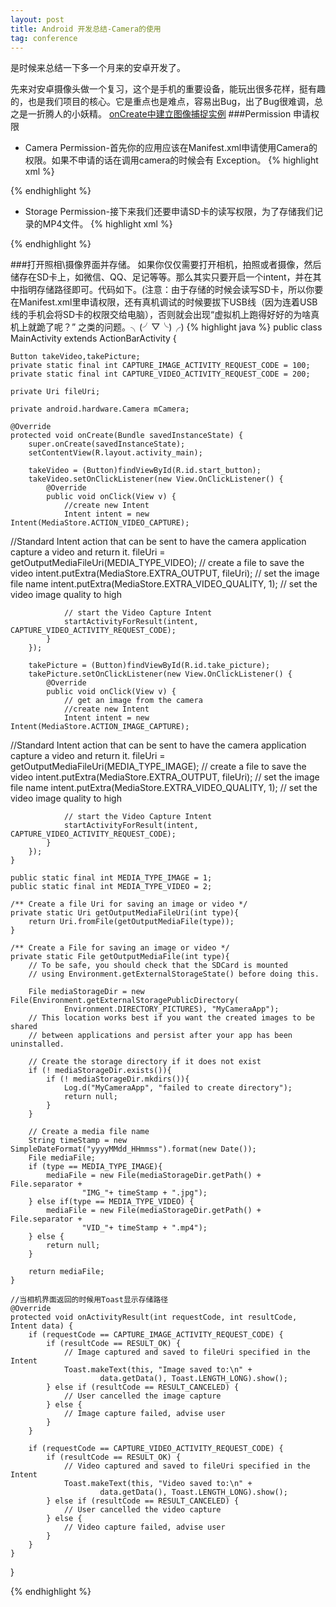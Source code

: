 ```yaml
---
layout: post
title: Android 开发总结-Camera的使用
tag: conference
---
```

是时候来总结一下多一个月来的安卓开发了。

先来对安卓摄像头做一个复习，这个是手机的重要设备，能玩出很多花样，挺有趣的，也是我们项目的核心。它是重点也是难点，容易出Bug，出了Bug很难调，总之是一折腾人的小妖精。
[onCreate中建立图像捕捉实例](#oncreate)
###Permission 申请权限
* Camera Permission-首先你的应用应该在Manifest.xml申请使用Camera的权限。如果不申请的话在调用camera的时候会有 Exception。
{% highlight xml %}
<uses-permission android:name="android.permission.CAMERA" />
<uses-feature android:name="android.hardware.camera" />
{% endhighlight %}

* Storage Permission-接下来我们还要申请SD卡的读写权限，为了存储我们记录的MP4文件。
{% highlight xml %}
<uses-permission android:name="android.permission.CAMERA" />
<uses-feature android:name="android.hardware.camera" />
{% endhighlight %}

<span id="oncreate"></span>
###打开照相\摄像界面并存储。
如果你仅仅需要打开相机，拍照或者摄像，然后储存在SD卡上，如微信、QQ、足记等等。那么其实只要开启一个intent，并在其中指明存储路径即可。代码如下。(注意：由于存储的时候会读写SD卡，所以你要在Manifest.xml里申请权限，还有真机调试的时候要拔下USB线（因为连着USB线的手机会将SD卡的权限交给电脑），否则就会出现“虚拟机上跑得好好的为啥真机上就跪了呢？” 之类的问题。╮(╯▽╰)╭)
{% highlight java %}
public class MainActivity extends ActionBarActivity {

    Button takeVideo,takePicture;
    private static final int CAPTURE_IMAGE_ACTIVITY_REQUEST_CODE = 100;
    private static final int CAPTURE_VIDEO_ACTIVITY_REQUEST_CODE = 200;

    private Uri fileUri;

    private android.hardware.Camera mCamera;

    @Override
    protected void onCreate(Bundle savedInstanceState) {
        super.onCreate(savedInstanceState);
        setContentView(R.layout.activity_main);

        takeVideo = (Button)findViewById(R.id.start_button);
        takeVideo.setOnClickListener(new View.OnClickListener() {
            @Override
            public void onClick(View v) {
                //create new Intent
                Intent intent = new Intent(MediaStore.ACTION_VIDEO_CAPTURE);
//Standard Intent action that can be sent to have the camera application capture a video and return it.
                fileUri = getOutputMediaFileUri(MEDIA_TYPE_VIDEO);  // create a file to save the video
                intent.putExtra(MediaStore.EXTRA_OUTPUT, fileUri);  // set the image file name
                intent.putExtra(MediaStore.EXTRA_VIDEO_QUALITY, 1); // set the video image quality to high

                // start the Video Capture Intent
                startActivityForResult(intent, CAPTURE_VIDEO_ACTIVITY_REQUEST_CODE);
            }
        });

        takePicture = (Button)findViewById(R.id.take_picture);
        takePicture.setOnClickListener(new View.OnClickListener() {
            @Override
            public void onClick(View v) {
                // get an image from the camera
                //create new Intent
                Intent intent = new Intent(MediaStore.ACTION_IMAGE_CAPTURE);
//Standard Intent action that can be sent to have the camera application capture a video and return it.
                fileUri = getOutputMediaFileUri(MEDIA_TYPE_IMAGE);  // create a file to save the video
                intent.putExtra(MediaStore.EXTRA_OUTPUT, fileUri);  // set the image file name
                intent.putExtra(MediaStore.EXTRA_VIDEO_QUALITY, 1); // set the video image quality to high

                // start the Video Capture Intent
                startActivityForResult(intent, CAPTURE_VIDEO_ACTIVITY_REQUEST_CODE);
            }
        });
    }

    public static final int MEDIA_TYPE_IMAGE = 1;
    public static final int MEDIA_TYPE_VIDEO = 2;

    /** Create a file Uri for saving an image or video */
    private static Uri getOutputMediaFileUri(int type){
        return Uri.fromFile(getOutputMediaFile(type));
    }

    /** Create a File for saving an image or video */
    private static File getOutputMediaFile(int type){
        // To be safe, you should check that the SDCard is mounted
        // using Environment.getExternalStorageState() before doing this.

        File mediaStorageDir = new File(Environment.getExternalStoragePublicDirectory(
                Environment.DIRECTORY_PICTURES), "MyCameraApp");
        // This location works best if you want the created images to be shared
        // between applications and persist after your app has been uninstalled.

        // Create the storage directory if it does not exist
        if (! mediaStorageDir.exists()){
            if (! mediaStorageDir.mkdirs()){
                Log.d("MyCameraApp", "failed to create directory");
                return null;
            }
        }

        // Create a media file name
        String timeStamp = new SimpleDateFormat("yyyyMMdd_HHmmss").format(new Date());
        File mediaFile;
        if (type == MEDIA_TYPE_IMAGE){
            mediaFile = new File(mediaStorageDir.getPath() + File.separator +
                    "IMG_"+ timeStamp + ".jpg");
        } else if(type == MEDIA_TYPE_VIDEO) {
            mediaFile = new File(mediaStorageDir.getPath() + File.separator +
                    "VID_"+ timeStamp + ".mp4");
        } else {
            return null;
        }

        return mediaFile;
    }

    //当相机界面返回的时候用Toast显示存储路径
    @Override
    protected void onActivityResult(int requestCode, int resultCode, Intent data) {
        if (requestCode == CAPTURE_IMAGE_ACTIVITY_REQUEST_CODE) {
            if (resultCode == RESULT_OK) {
                // Image captured and saved to fileUri specified in the Intent
                Toast.makeText(this, "Image saved to:\n" +
                        data.getData(), Toast.LENGTH_LONG).show();
            } else if (resultCode == RESULT_CANCELED) {
                // User cancelled the image capture
            } else {
                // Image capture failed, advise user
            }
        }

        if (requestCode == CAPTURE_VIDEO_ACTIVITY_REQUEST_CODE) {
            if (resultCode == RESULT_OK) {
                // Video captured and saved to fileUri specified in the Intent
                Toast.makeText(this, "Video saved to:\n" +
                        data.getData(), Toast.LENGTH_LONG).show();
            } else if (resultCode == RESULT_CANCELED) {
                // User cancelled the video capture
            } else {
                // Video capture failed, advise user
            }
        }
    }
}


{% endhighlight %}



[1]:http://developer.android.com/guide/topics/media/camera.html#custom-camera


[2]:http://developer.android.com/reference/android/view/SurfaceView.html




